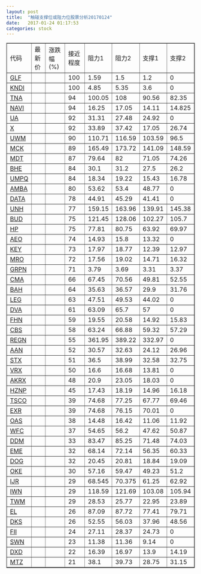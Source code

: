 ```yaml
---
layout: post
title:  "触碰支撑位或阻力位股票分析20170124"
date:   2017-01-24 01:17:53
categories: stock
---
```

<script type="text/javascript">
var stockList = []
stockList.push('gb_glf');
stockList.push('gb_kndi');
stockList.push('gb_tna');
stockList.push('gb_navi');
stockList.push('gb_ua');
stockList.push('gb_x');
stockList.push('gb_uwm');
stockList.push('gb_mck');
stockList.push('gb_mdt');
stockList.push('gb_bhe');
stockList.push('gb_umpq');
stockList.push('gb_amba');
stockList.push('gb_data');
stockList.push('gb_unh');
stockList.push('gb_bud');
stockList.push('gb_hp');
stockList.push('gb_aeo');
stockList.push('gb_key');
stockList.push('gb_mro');
stockList.push('gb_grpn');
stockList.push('gb_cma');
stockList.push('gb_bah');
stockList.push('gb_leg');
stockList.push('gb_dva');
stockList.push('gb_fhn');
stockList.push('gb_cbs');
stockList.push('gb_regn');
stockList.push('gb_aan');
stockList.push('gb_stx');
stockList.push('gb_vrx');
stockList.push('gb_akrx');
stockList.push('gb_hznp');
stockList.push('gb_tsco');
stockList.push('gb_exr');
stockList.push('gb_oas');
stockList.push('gb_wfc');
stockList.push('gb_ddm');
stockList.push('gb_eme');
stockList.push('gb_dog');
stockList.push('gb_oke');
stockList.push('gb_ijr');
stockList.push('gb_iwn');
stockList.push('gb_twm');
stockList.push('gb_el');
stockList.push('gb_dks');
stockList.push('gb_fii');
stockList.push('gb_swn');
stockList.push('gb_dxd');
stockList.push('gb_mtz');
</script>
<table border="1">
 <tr>
 <td>代码</td>
 <td>最新价</td>
 <td>涨跌幅(%)</td>
 <td>接近程度</td>
 <td>阻力1</td>
 <td>阻力2</td>
 <td>支撑1</td>
 <td>支撑2</td>
</tr>
  <tr id="glf" class="red">
  <td><a href="http://stock.finance.sina.com.cn/usstock/quotes/GLF.html" target="_blank">GLF</a></td><td></td><td></td><td>100</td><td>1.59</td><td>1.5</td><td>1.2</td><td>0</td></tr>
  <tr id="kndi" class="red">
  <td><a href="http://stock.finance.sina.com.cn/usstock/quotes/KNDI.html" target="_blank">KNDI</a></td><td></td><td></td><td>100</td><td>4.85</td><td>5.35</td><td>3.6</td><td>0</td></tr>
  <tr id="tna" class="red">
  <td><a href="http://stock.finance.sina.com.cn/usstock/quotes/TNA.html" target="_blank">TNA</a></td><td></td><td></td><td>94</td><td>100.05</td><td>108</td><td>90.56</td><td>82.35</td></tr>
  <tr id="navi" class="red">
  <td><a href="http://stock.finance.sina.com.cn/usstock/quotes/NAVI.html" target="_blank">NAVI</a></td><td></td><td></td><td>94</td><td>16.25</td><td>17.05</td><td>14.11</td><td>14.825</td></tr>
  <tr id="ua" class="green">
  <td><a href="http://stock.finance.sina.com.cn/usstock/quotes/UA.html" target="_blank">UA</a></td><td></td><td></td><td>92</td><td>31.31</td><td>27.48</td><td>24.92</td><td>0</td></tr>
  <tr id="x" class="red">
  <td><a href="http://stock.finance.sina.com.cn/usstock/quotes/X.html" target="_blank">X</a></td><td></td><td></td><td>92</td><td>33.89</td><td>37.42</td><td>17.05</td><td>26.74</td></tr>
  <tr id="uwm" class="red">
  <td><a href="http://stock.finance.sina.com.cn/usstock/quotes/UWM.html" target="_blank">UWM</a></td><td></td><td></td><td>90</td><td>110.71</td><td>116.59</td><td>103.59</td><td>96.5</td></tr>
  <tr id="mck" class="green">
  <td><a href="http://stock.finance.sina.com.cn/usstock/quotes/MCK.html" target="_blank">MCK</a></td><td></td><td></td><td>89</td><td>165.49</td><td>173.72</td><td>141.09</td><td>148.59</td></tr>
  <tr id="mdt" class="green">
  <td><a href="http://stock.finance.sina.com.cn/usstock/quotes/MDT.html" target="_blank">MDT</a></td><td></td><td></td><td>87</td><td>79.64</td><td>82</td><td>71.05</td><td>74.26</td></tr>
  <tr id="bhe" class="red">
  <td><a href="http://stock.finance.sina.com.cn/usstock/quotes/BHE.html" target="_blank">BHE</a></td><td></td><td></td><td>84</td><td>30.1</td><td>31.2</td><td>27.5</td><td>26.2</td></tr>
  <tr id="umpq" class="red">
  <td><a href="http://stock.finance.sina.com.cn/usstock/quotes/UMPQ.html" target="_blank">UMPQ</a></td><td></td><td></td><td>84</td><td>18.34</td><td>19.22</td><td>15.43</td><td>16.78</td></tr>
  <tr id="amba" class="green">
  <td><a href="http://stock.finance.sina.com.cn/usstock/quotes/AMBA.html" target="_blank">AMBA</a></td><td></td><td></td><td>80</td><td>53.62</td><td>53.4</td><td>48.77</td><td>0</td></tr>
  <tr id="data" class="red">
  <td><a href="http://stock.finance.sina.com.cn/usstock/quotes/DATA.html" target="_blank">DATA</a></td><td></td><td></td><td>78</td><td>44.91</td><td>45.29</td><td>41.41</td><td>0</td></tr>
  <tr id="unh" class="red">
  <td><a href="http://stock.finance.sina.com.cn/usstock/quotes/UNH.html" target="_blank">UNH</a></td><td></td><td></td><td>77</td><td>159.15</td><td>163.96</td><td>139.91</td><td>145.38</td></tr>
  <tr id="bud" class="green">
  <td><a href="http://stock.finance.sina.com.cn/usstock/quotes/BUD.html" target="_blank">BUD</a></td><td></td><td></td><td>75</td><td>121.45</td><td>128.06</td><td>102.27</td><td>105.7</td></tr>
  <tr id="hp" class="red">
  <td><a href="http://stock.finance.sina.com.cn/usstock/quotes/HP.html" target="_blank">HP</a></td><td></td><td></td><td>75</td><td>77.81</td><td>80.75</td><td>63.92</td><td>69.97</td></tr>
  <tr id="aeo" class="red">
  <td><a href="http://stock.finance.sina.com.cn/usstock/quotes/AEO.html" target="_blank">AEO</a></td><td></td><td></td><td>74</td><td>14.93</td><td>15.8</td><td>13.32</td><td>0</td></tr>
  <tr id="key" class="red">
  <td><a href="http://stock.finance.sina.com.cn/usstock/quotes/KEY.html" target="_blank">KEY</a></td><td></td><td></td><td>73</td><td>17.97</td><td>18.77</td><td>12.39</td><td>12.97</td></tr>
  <tr id="mro" class="red">
  <td><a href="http://stock.finance.sina.com.cn/usstock/quotes/MRO.html" target="_blank">MRO</a></td><td></td><td></td><td>72</td><td>17.56</td><td>19.02</td><td>14.71</td><td>16.32</td></tr>
  <tr id="grpn" class="green">
  <td><a href="http://stock.finance.sina.com.cn/usstock/quotes/GRPN.html" target="_blank">GRPN</a></td><td></td><td></td><td>71</td><td>3.79</td><td>3.69</td><td>3.31</td><td>3.37</td></tr>
  <tr id="cma" class="red">
  <td><a href="http://stock.finance.sina.com.cn/usstock/quotes/CMA.html" target="_blank">CMA</a></td><td></td><td></td><td>66</td><td>67.45</td><td>70.56</td><td>49.81</td><td>52.55</td></tr>
  <tr id="bah" class="red">
  <td><a href="http://stock.finance.sina.com.cn/usstock/quotes/BAH.html" target="_blank">BAH</a></td><td></td><td></td><td>64</td><td>35.63</td><td>36.57</td><td>29.9</td><td>31.76</td></tr>
  <tr id="leg" class="red">
  <td><a href="http://stock.finance.sina.com.cn/usstock/quotes/LEG.html" target="_blank">LEG</a></td><td></td><td></td><td>63</td><td>47.51</td><td>49.53</td><td>44.02</td><td>0</td></tr>
  <tr id="dva" class="green">
  <td><a href="http://stock.finance.sina.com.cn/usstock/quotes/DVA.html" target="_blank">DVA</a></td><td></td><td></td><td>61</td><td>63.09</td><td>65.7</td><td>57</td><td>0</td></tr>
  <tr id="fhn" class="red">
  <td><a href="http://stock.finance.sina.com.cn/usstock/quotes/FHN.html" target="_blank">FHN</a></td><td></td><td></td><td>59</td><td>19.55</td><td>20.58</td><td>14.92</td><td>15.83</td></tr>
  <tr id="cbs" class="green">
  <td><a href="http://stock.finance.sina.com.cn/usstock/quotes/CBS.html" target="_blank">CBS</a></td><td></td><td></td><td>58</td><td>63.24</td><td>66.88</td><td>59.32</td><td>57.29</td></tr>
  <tr id="regn" class="red">
  <td><a href="http://stock.finance.sina.com.cn/usstock/quotes/REGN.html" target="_blank">REGN</a></td><td></td><td></td><td>55</td><td>361.95</td><td>389.22</td><td>332.97</td><td>0</td></tr>
  <tr id="aan" class="green">
  <td><a href="http://stock.finance.sina.com.cn/usstock/quotes/AAN.html" target="_blank">AAN</a></td><td></td><td></td><td>52</td><td>30.57</td><td>32.63</td><td>24.12</td><td>26.96</td></tr>
  <tr id="stx" class="red">
  <td><a href="http://stock.finance.sina.com.cn/usstock/quotes/STX.html" target="_blank">STX</a></td><td></td><td></td><td>51</td><td>36.5</td><td>38.99</td><td>32.58</td><td>32.75</td></tr>
  <tr id="vrx" class="green">
  <td><a href="http://stock.finance.sina.com.cn/usstock/quotes/VRX.html" target="_blank">VRX</a></td><td></td><td></td><td>50</td><td>16.6</td><td>16.68</td><td>13.81</td><td>0</td></tr>
  <tr id="akrx" class="red">
  <td><a href="http://stock.finance.sina.com.cn/usstock/quotes/AKRX.html" target="_blank">AKRX</a></td><td></td><td></td><td>48</td><td>20.9</td><td>23.05</td><td>18.03</td><td>0</td></tr>
  <tr id="hznp" class="green">
  <td><a href="http://stock.finance.sina.com.cn/usstock/quotes/HZNP.html" target="_blank">HZNP</a></td><td></td><td></td><td>45</td><td>17.43</td><td>18.19</td><td>14.96</td><td>16.18</td></tr>
  <tr id="tsco" class="green">
  <td><a href="http://stock.finance.sina.com.cn/usstock/quotes/TSCO.html" target="_blank">TSCO</a></td><td></td><td></td><td>39</td><td>74.68</td><td>77.25</td><td>67.77</td><td>69.46</td></tr>
  <tr id="exr" class="green">
  <td><a href="http://stock.finance.sina.com.cn/usstock/quotes/EXR.html" target="_blank">EXR</a></td><td></td><td></td><td>39</td><td>74.68</td><td>76.15</td><td>70.01</td><td>0</td></tr>
  <tr id="oas" class="red">
  <td><a href="http://stock.finance.sina.com.cn/usstock/quotes/OAS.html" target="_blank">OAS</a></td><td></td><td></td><td>38</td><td>14.48</td><td>16.42</td><td>11.06</td><td>11.92</td></tr>
  <tr id="wfc" class="red">
  <td><a href="http://stock.finance.sina.com.cn/usstock/quotes/WFC.html" target="_blank">WFC</a></td><td></td><td></td><td>37</td><td>54.65</td><td>56.2</td><td>47.62</td><td>50.87</td></tr>
  <tr id="ddm" class="green">
  <td><a href="http://stock.finance.sina.com.cn/usstock/quotes/DDM.html" target="_blank">DDM</a></td><td></td><td></td><td>33</td><td>83.47</td><td>85.25</td><td>71.48</td><td>74.03</td></tr>
  <tr id="eme" class="red">
  <td><a href="http://stock.finance.sina.com.cn/usstock/quotes/EME.html" target="_blank">EME</a></td><td></td><td></td><td>32</td><td>68.14</td><td>72.14</td><td>56.35</td><td>60.33</td></tr>
  <tr id="dog" class="green">
  <td><a href="http://stock.finance.sina.com.cn/usstock/quotes/DOG.html" target="_blank">DOG</a></td><td></td><td></td><td>32</td><td>20.45</td><td>20.81</td><td>18.84</td><td>19.09</td></tr>
  <tr id="oke" class="red">
  <td><a href="http://stock.finance.sina.com.cn/usstock/quotes/OKE.html" target="_blank">OKE</a></td><td></td><td></td><td>30</td><td>57.16</td><td>59.47</td><td>49.23</td><td>51.2</td></tr>
  <tr id="ijr" class="red">
  <td><a href="http://stock.finance.sina.com.cn/usstock/quotes/IJR.html" target="_blank">IJR</a></td><td></td><td></td><td>29</td><td>68.545</td><td>70.375</td><td>61.25</td><td>62.92</td></tr>
  <tr id="iwn" class="red">
  <td><a href="http://stock.finance.sina.com.cn/usstock/quotes/IWN.html" target="_blank">IWN</a></td><td></td><td></td><td>29</td><td>118.59</td><td>121.69</td><td>103.08</td><td>105.94</td></tr>
  <tr id="twm" class="green">
  <td><a href="http://stock.finance.sina.com.cn/usstock/quotes/TWM.html" target="_blank">TWM</a></td><td></td><td></td><td>29</td><td>28.53</td><td>25.77</td><td>22.95</td><td>23.89</td></tr>
  <tr id="el" class="green">
  <td><a href="http://stock.finance.sina.com.cn/usstock/quotes/EL.html" target="_blank">EL</a></td><td></td><td></td><td>26</td><td>87.09</td><td>87.72</td><td>77.41</td><td>79.71</td></tr>
  <tr id="dks" class="red">
  <td><a href="http://stock.finance.sina.com.cn/usstock/quotes/DKS.html" target="_blank">DKS</a></td><td></td><td></td><td>26</td><td>52.55</td><td>56.03</td><td>37.96</td><td>48.56</td></tr>
  <tr id="fii" class="green">
  <td><a href="http://stock.finance.sina.com.cn/usstock/quotes/FII.html" target="_blank">FII</a></td><td></td><td></td><td>24</td><td>27.11</td><td>28.37</td><td>24.73</td><td>0</td></tr>
  <tr id="swn" class="green">
  <td><a href="http://stock.finance.sina.com.cn/usstock/quotes/SWN.html" target="_blank">SWN</a></td><td></td><td></td><td>23</td><td>11.38</td><td>11.36</td><td>9.14</td><td>0</td></tr>
  <tr id="dxd" class="green">
  <td><a href="http://stock.finance.sina.com.cn/usstock/quotes/DXD.html" target="_blank">DXD</a></td><td></td><td></td><td>22</td><td>16.39</td><td>16.97</td><td>13.9</td><td>14.19</td></tr>
  <tr id="mtz" class="red">
  <td><a href="http://stock.finance.sina.com.cn/usstock/quotes/MTZ.html" target="_blank">MTZ</a></td><td></td><td></td><td>21</td><td>38.1</td><td>39.73</td><td>28.75</td><td>31.15</td></tr>
</table>
